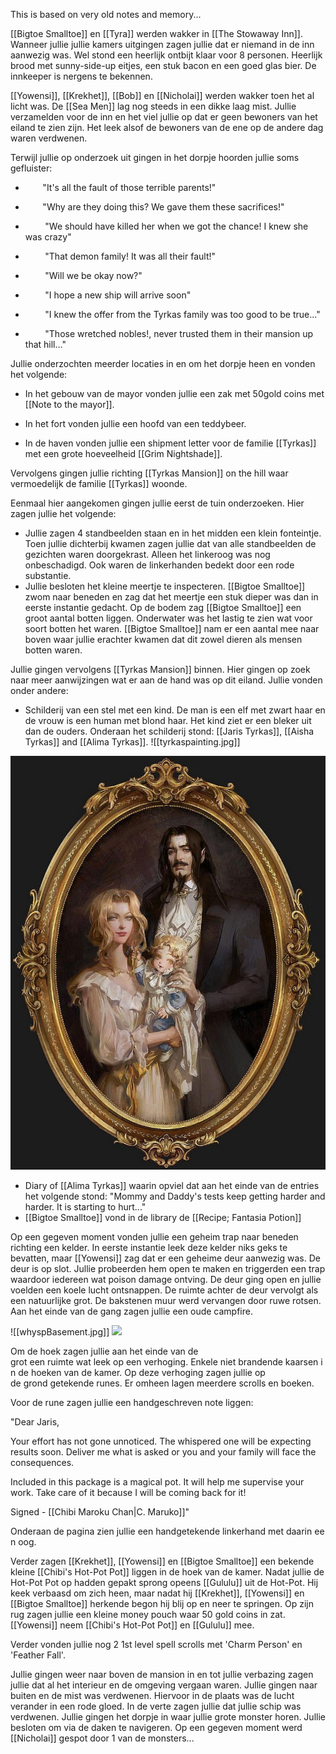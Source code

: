 This is based on very old notes and memory...

[[Bigtoe Smalltoe]] en [[Tyra]] werden wakker in [[The Stowaway Inn]]. Wanneer jullie jullie kamers uitgingen zagen jullie dat er niemand in de inn aanwezig was. Wel stond een heerlijk ontbijt klaar voor 8 personen. Heerlijk brood met sunny-side-up eitjes, een stuk bacon en een goed glas bier. De innkeeper is nergens te bekennen. 

[[Yowensi]], [[Krekhet]], [[Bob]] en [[Nicholai]] werden wakker toen het al licht was. De [[Sea Men]] lag nog steeds in een dikke laag mist. Jullie verzamelden voor de inn en het viel jullie op dat er geen bewoners van het eiland te zien zijn. Het leek alsof de bewoners van de ene op de andere dag waren verdwenen. 

Terwijl jullie op onderzoek uit gingen in het dorpje hoorden jullie soms gefluister:

-        "It's all the fault of those terrible parents!"  
    
-        "Why are they doing this? We gave them these sacrifices!" 
    
-         "We should have killed her when we got the chance! I knew she was crazy"  
    
-         "That demon family! It was all their fault!"  
    
-         "Will we be okay now?" 
    
-         "I hope a new ship will arrive soon" 
    
-         "I knew the offer from the Tyrkas family was too good to be true..." 
    
-         "Those wretched nobles!, never trusted them in their mansion up that hill…"

Jullie onderzochten meerder locaties in en om het dorpje heen en vonden het volgende:

- In het gebouw van de mayor vonden jullie een zak met 50gold coins met [[Note to the mayor]]. 

- In het fort vonden jullie een hoofd van een teddybeer. 

- In de haven vonden jullie een shipment letter voor de familie [[Tyrkas]] met een grote hoeveelheid [[Grim Nightshade]]. 

Vervolgens gingen jullie richting [[Tyrkas Mansion]] on the hill waar vermoedelijk de familie [[Tyrkas]] woonde. 

Eenmaal hier aangekomen gingen jullie eerst de tuin onderzoeken. Hier zagen jullie het volgende:

- Jullie zagen 4 standbeelden staan en in het midden een klein fonteintje. Toen jullie dichterbij kwamen zagen jullie dat van alle standbeelden de gezichten waren doorgekrast. Alleen het linkeroog was nog onbeschadigd. Ook waren de linkerhanden bedekt door een rode substantie.
- Jullie besloten het kleine meertje te inspecteren. [[Bigtoe Smalltoe]] zwom naar beneden en zag dat het meertje een stuk dieper was dan in eerste instantie gedacht. Op de bodem zag [[Bigtoe Smalltoe]] een groot aantal botten liggen. Onderwater was het lastig te zien wat voor soort botten het waren. [[Bigtoe Smalltoe]] nam er een aantal mee naar boven waar jullie erachter kwamen dat dit zowel dieren als mensen botten waren.

Jullie gingen vervolgens [[Tyrkas Mansion]] binnen. Hier gingen op zoek naar meer aanwijzingen wat er aan de hand was op dit eiland. Jullie vonden onder andere:

- Schilderij van een stel met een kind. De man is een elf met zwart haar en de vrouw is een human met blond haar. Het kind ziet er een bleker uit dan de ouders. Onderaan het schilderij stond: [[Jaris Tyrkas]], [[Aisha Tyrkas]] and [[Alima Tyrkas]]. 
![[tyrkaspainting.jpg]]
<img src="/assets/tyrkaspainting.jpg"/>

- Diary of [[Alima Tyrkas]] waarin opviel dat aan het einde van de entries het volgende stond: "Mommy and Daddy's tests keep getting harder and harder. It is starting to hurt..."
- [[Bigtoe Smalltoe]] vond in de library de [[Recipe; Fantasia Potion]]


Op een gegeven moment vonden jullie een geheim trap naar beneden richting een kelder. In eerste instantie leek deze kelder niks geks te bevatten, maar [[Yowensi]] zag dat er een geheime deur aanwezig was. De deur is op slot. Jullie probeerden hem open te maken en triggerden een trap waardoor iedereen wat poison damage ontving. De deur ging open en jullie voelden een koele lucht ontsnappen. De ruimte achter de deur vervolgt als een natuurlijke grot. De bakstenen muur werd vervangen door ruwe rotsen. Aan het einde van de gang zagen jullie een oude campfire. 

![[whyspBasement.jpg]]
<img src="/assets/whyspBasement.jpg"/>

Om de hoek zagen jullie aan het einde van de grot een ruimte wat leek op een verhoging. Enkele niet brandende kaarsen in de hoeken van de kamer. Op deze verhoging zagen jullie op de grond getekende runes. Er omheen lagen meerdere scrolls en boeken.  

Voor de rune zagen jullie een handgeschreven note liggen: 

"Dear Jaris, 

Your effort has not gone unnoticed. The whispered one will be expecting results soon. Deliver me what is asked or you and your family will face the consequences.  

Included in this package is a magical pot. It will help me supervise your work. Take care of it because I will be coming back for it! 

Signed - [[Chibi Maroku Chan|C. Maruko]]"  

Onderaan de pagina zien jullie een handgetekende linkerhand met daarin een oog.

Verder zagen [[Krekhet]], [[Yowensi]] en [[Bigtoe Smalltoe]] een bekende kleine [[Chibi's Hot-Pot Pot]] liggen in de hoek van de kamer. Nadat jullie de Hot-Pot Pot op hadden gepakt sprong opeens [[Gululu]] uit de Hot-Pot. Hij keek verbaasd om zich heen, maar nadat hij [[Krekhet]], [[Yowensi]] en [[Bigtoe Smalltoe]] herkende begon hij blij op en neer te springen. Op zijn rug zagen jullie een kleine money pouch waar 50 gold coins in zat. [[Yowensi]] neem [[Chibi's Hot-Pot Pot]] en [[Gululu]] mee.

Verder vonden jullie nog 2 1st level spell scrolls met 'Charm Person' en 'Feather Fall'.

Jullie gingen weer naar boven de mansion in en tot jullie verbazing zagen jullie dat al het interieur en de omgeving vergaan waren. Jullie gingen naar buiten en de mist was verdwenen. Hiervoor in de plaats was de lucht verander in een rode gloed. In de verte zagen jullie dat jullie schip was verdwenen. Jullie gingen het dorpje in waar jullie grote monster horen. Jullie besloten om via de daken te navigeren. Op een gegeven moment werd [[Nicholai]] gespot door 1 van de monsters...





